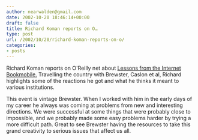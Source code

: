 ```yaml
---
author: nearwalden@gmail.com
date: 2002-10-20 18:46:14+00:00
draft: false
title: Richard Koman reports on O…
type: post
url: /2002/10/20/richard-koman-reports-on-o/
categories:
- posts
---
```


Richard Koman reports on O'Reilly net about [Lessons from the Internet Bookmobile.](//www.oreillynet.com/pub/a/network/2002/10/18/bookmobile')  Travelling the country with Brewster, Caslon et al, Richard highlights some of the reactions he got and what he thinks it meant to various institutions.  

This event is vintage Brewster.  When I worked with him in the early days of my career he always was coming at problems from new and interesting directions.  We were successful at some things that were probably close to impossible, and we probably made some easy problems harder by trying a more difficult path.  Great to see Brewster having the resources to take this grand creativity to serious issues that affect us all.




